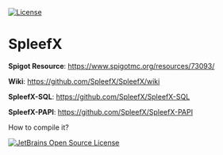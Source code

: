 [![License](https://img.shields.io/badge/License-Apache%202.0-blue.svg)](LICENSE.md)
# SpleefX

**Spigot Resource**: https://www.spigotmc.org/resources/73093/

**Wiki**: https://github.com/SpleefX/SpleefX/wiki

**SpleefX-SQL**: https://github.com/SpleefX/SpleefX-SQL

**SpleefX-PAPI**: https://github.com/SpleefX/SpleefX-PAPI

How to compile it?

[![JetBrains Open Source License](https://i.imgur.com/0Hxepvj.png)](https://www.jetbrains.com/?from=SpleefX)
